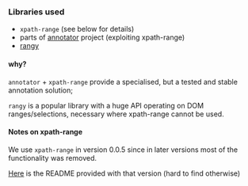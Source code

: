 
### Libraries used

- `xpath-range` (see below for details)
- parts of [annotator](https://github.com/openannotation/annotator) project (exploiting xpath-range)
- [rangy](https://github.com/timdown/rangy)

#### why?

`annotator` + `xpath-range` provide a specialised, but a tested and stable annotation solution;

`rangy` is a popular library with a huge API operating on DOM ranges/selections, necessary where xpath-range cannot be used.

#### Notes on xpath-range

We use `xpath-range` in version 0.0.5 since in later versions most of the functionality was removed.

[Here](docs/xpath-range-README-0.0.5.md) is the README provided with that version (hard to find otherwise)
